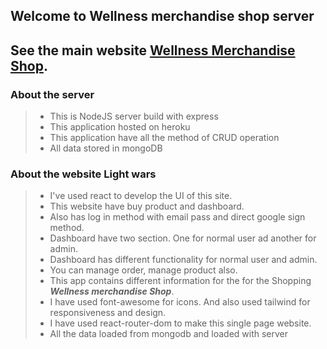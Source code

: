 
## Welcome to Wellness merchandise shop server

## See the main website [Wellness Merchandise Shop](https://lightwars-mhs.web.app/).

### About the server

> - This is NodeJS server build with express
> - This application hosted on heroku
> - This application have all the method of CRUD operation
> - All data stored in mongoDB

### About the website Light wars

> - I've used react to develop the UI of this site.
> - This website have buy product and dashboard.
> - Also has log in method with email pass and direct google sign method.
> - Dashboard have two section. One for normal user ad another for admin.
> - Dashboard has different functionality for normal user and admin.
> - You can manage order, manage product also.
> - This app contains different information for the for the Shopping <em><strong>Wellness merchandise Shop</strong></em>.
> - I have used font-awesome for icons. And also used tailwind for responsiveness and design.
> - I have used react-router-dom to make this single page website.
> - All the data loaded from mongodb and loaded with server
